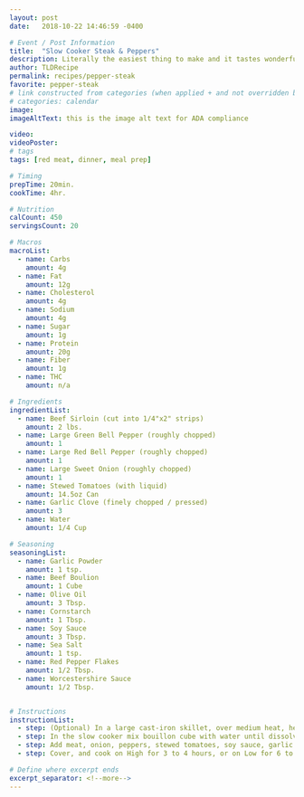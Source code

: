 ```yaml
---
layout: post
date:   2018-10-22 14:46:59 -0400

# Event / Post Information
title:  "Slow Cooker Steak & Peppers"
description: Literally the easiest thing to make and it tastes wonderful.
author: TLDRecipe
permalink: recipes/pepper-steak
favorite: pepper-steak
# link constructed from categories (when applied + and not overridden by permalink)
# categories: calendar
image:
imageAltText: this is the image alt text for ADA compliance

video:
videoPoster:
# tags
tags: [red meat, dinner, meal prep]

# Timing
prepTime: 20min.
cookTime: 4hr.

# Nutrition
calCount: 450
servingsCount: 20

# Macros
macroList:
  - name: Carbs
    amount: 4g
  - name: Fat
    amount: 12g
  - name: Cholesterol
    amount: 4g
  - name: Sodium
    amount: 4g
  - name: Sugar
    amount: 1g
  - name: Protein
    amount: 20g
  - name: Fiber
    amount: 1g
  - name: THC
    amount: n/a

# Ingredients
ingredientList:
  - name: Beef Sirloin (cut into 1/4"x2" strips)
    amount: 2 lbs.
  - name: Large Green Bell Pepper (roughly chopped)
    amount: 1
  - name: Large Red Bell Pepper (roughly chopped)
    amount: 1
  - name: Large Sweet Onion (roughly chopped)
    amount: 1
  - name: Stewed Tomatoes (with liquid)
    amount: 14.5oz Can
  - name: Garlic Clove (finely chopped / pressed)
    amount: 3
  - name: Water
    amount: 1/4 Cup

# Seasoning
seasoningList:
  - name: Garlic Powder
    amount: 1 tsp.
  - name: Beef Boulion
    amount: 1 Cube
  - name: Olive Oil
    amount: 3 Tbsp.
  - name: Cornstarch
    amount: 1 Tbsp.
  - name: Soy Sauce
    amount: 3 Tbsp.
  - name: Sea Salt
    amount: 1 tsp.
  - name: Red Pepper Flakes
    amount: 1/2 Tbsp.
  - name: Worcestershire Sauce
    amount: 1/2 Tbsp.


# Instructions
instructionList:
  - step: (Optional) In a large cast-iron skillet, over medium heat, heat the oil and sear the beef strips until brown on the outside.
  - step: In the slow cooker mix bouillon cube with water until dissolved, then mix in cornstarch until dissolved.
  - step: Add meat, onion, peppers, stewed tomatoes, soy sauce, garlic and remaining ingredients / seasonings.
  - step: Cover, and cook on High for 3 to 4 hours, or on Low for 6 to 8 hours.

# Define where excerpt ends
excerpt_separator: <!--more-->
---
```

